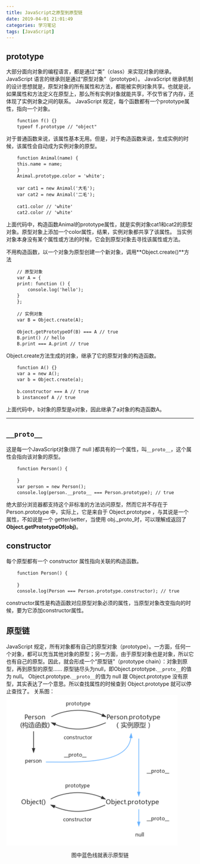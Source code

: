 ```yaml
---
title: JavaScript之原型到原型链
date: 2019-04-01 21:01:49
categories: 学习笔记
tags: [JavaScript]
---
```


## prototype
大部分面向对象的编程语言，都是通过“类”（class）来实现对象的继承。JavaScript 语言的继承则是通过“原型对象”（prototype）。
JavaScript 继承机制的设计思想就是，原型对象的所有属性和方法，都能被实例对象共享。也就是说，如果属性和方法定义在原型上，那么所有实例对象就能共享，不仅节省了内存，还体现了实例对象之间的联系。
JavaScript 规定，每个函数都有一个prototype属性，指向一个对象。
```
    function f() {}
    typeof f.prototype // "object"
```

对于普通函数来说，该属性基本无用。但是，对于构造函数来说，生成实例的时候，该属性会自动成为实例对象的原型。
```
    function Animal(name) {
    this.name = name;
    }
    Animal.prototype.color = 'white';

    var cat1 = new Animal('大毛');
    var cat2 = new Animal('二毛');

    cat1.color // 'white'
    cat2.color // 'white'
```
上面代码中，构造函数Animal的prototype属性，就是实例对象cat1和cat2的原型对象。原型对象上添加一个color属性，结果，实例对象都共享了该属性。
当实例对象本身没有某个属性或方法的时候，它会到原型对象去寻找该属性或方法。

不用构造函数，以一个对象为原型创建一个新对象，调用**Object.create()**方法
```
    // 原型对象
    var A = {
    print: function () {
        console.log('hello');
    }
    };

    // 实例对象
    var B = Object.create(A);

    Object.getPrototypeOf(B) === A // true
    B.print() // hello
    B.print === A.print // true
```
Object.create方法生成的对象，继承了它的原型对象的构造函数。
```
    function A() {}
    var a = new A();
    var b = Object.create(a);

    b.constructor === A // true
    b instanceof A // true
```
上面代码中，b对象的原型是a对象，因此继承了a对象的构造函数A。
***

## `__proto__`
这是每一个JavaScript对象(除了 null )都具有的一个属性，叫`__proto__`，这个属性会指向该对象的原型。
```
    function Person() {

    }
    var person = new Person();
    console.log(person.__proto__ === Person.prototype); // true
```
绝大部分浏览器都支持这个非标准的方法访问原型，然而它并不存在于 Person.prototype 中，实际上，它是来自于 Object.prototype ，与其说是一个属性，不如说是一个 getter/setter，当使用 obj._proto_时，可以理解成返回了 **Object.getPrototypeOf(obj)**。

## constructor
每个原型都有一个 constructor 属性指向关联的构造函数。
```
    function Person() {

    }
    console.log(Person === Person.prototype.constructor); // true   
```
constructor属性是构造函数对应原型对象必须的属性，当原型对象改变指向的时候，要为它添加constructor属性。

## 原型链
JavaScript 规定，所有对象都有自己的原型对象（prototype）。一方面，任何一个对象，都可以充当其他对象的原型；另一方面，由于原型对象也是对象，所以它也有自己的原型。因此，就会形成一个“原型链”（prototype chain）：对象到原型，再到原型的原型……
原型链尽头为null，即Object.prototype.`__proto__`的值为 null。
Object.prototype.`__proto__`的值为 null 跟 Object.prototype 没有原型，其实表达了一个意思。所以查找属性的时候查到 Object.prototype 就可以停止查找了。
关系图：
<img src="./JavaScript之原型到原型链/prototype.png" style="zoom:45%" alt="原型与原型链" align=center />
<center>图中蓝色线就表示原型链</center>

